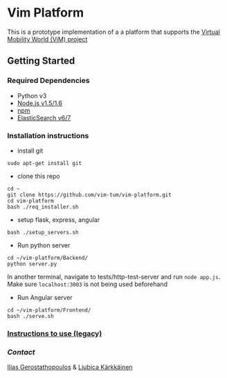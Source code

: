 # Vim Platform

This is a prototype implementation of a a platform that supports the [Virtual Mobility World (ViM) project](https://vim-project.org/)

## Getting Started

### Required Dependencies
- Python v3
- [Node.js v1.5/1.6](https://nodejs.org/en/download/)
- [npm](https://www.npmjs.com/get-npm)
- [ElasticSearch v6/7](https://www.elastic.co/products/elasticsearch)

### Installation instructions
* install git
```
sudo apt-get install git
```
* clone this repo
```
cd ~
git clone https://github.com/vim-tum/vim-platform.git
cd vim-platform
bash ./req_installer.sh
```
* setup flask, express, angular
```
bash ./setup_servers.sh
```
* Run python server
```
cd ~/vim-platform/Backend/
python server.py
```
In another terminal, navigate to tests/http-test-server and run `node app.js`. Make sure `localhost:3003` is not being used beforehand


* Run Angular server
```
cd ~/vim-platform/Frontend/
bash ./serve.sh
```

### [Instructions to use (legacy)](https://github.com/vim-tum/vim-platform/wiki/Usage-Instructions)


### _Contact_
[Ilias Gerostathopoulos](http://wwwbroy.in.tum.de/~gerostat/) & [Ljubica Kärkkäinen](https://www.cm.in.tum.de/en/research-group/ljubicak/)
